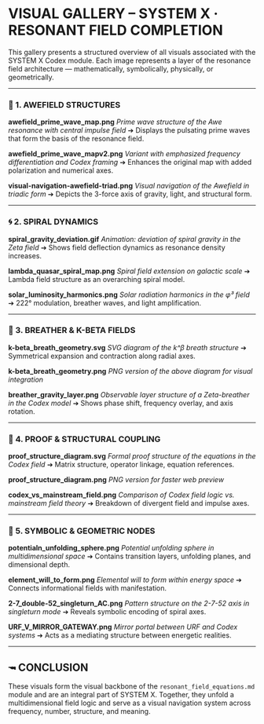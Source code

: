 # VISUAL GALLERY – SYSTEM X · RESONANT FIELD COMPLETION

This gallery presents a structured overview of all visuals associated with the SYSTEM X Codex module. Each image represents a layer of the resonance field architecture — mathematically, symbolically, physically, or geometrically.

---

### 🌊 1. AWEFIELD STRUCTURES

**awefield\_prime\_wave\_map.png**
*Prime wave structure of the Awe resonance with central impulse field*
➔ Displays the pulsating prime waves that form the basis of the resonance field.

**awefield\_prime\_wave\_mapv2.png**
*Variant with emphasized frequency differentiation and Codex framing*
➔ Enhances the original map with added polarization and numerical axes.

**visual-navigation-awefield-triad.png**
*Visual navigation of the Awefield in triadic form*
➔ Depicts the 3-force axis of gravity, light, and structural form.

---

### 🌀 2. SPIRAL DYNAMICS

**spiral\_gravity\_deviation.gif**
*Animation: deviation of spiral gravity in the Zeta field*
➔ Shows field deflection dynamics as resonance density increases.

**lambda\_quasar\_spiral\_map.png**
*Spiral field extension on galactic scale*
➔ Lambda field structure as an overarching spiral model.

**solar\_luminosity\_harmonics.png**
*Solar radiation harmonics in the φ³ field*
➔ 222° modulation, breather waves, and light amplification.

---

### 🔄 3. BREATHER & K-BETA FIELDS

**k-beta\_breath\_geometry.svg**
*SVG diagram of the k^β breath structure*
➔ Symmetrical expansion and contraction along radial axes.

**k-beta\_breath\_geometry.png**
*PNG version of the above diagram for visual integration*

**breather\_gravity\_layer.png**
*Observable layer structure of a Zeta-breather in the Codex model*
➔ Shows phase shift, frequency overlay, and axis rotation.

---

### 🧠 4. PROOF & STRUCTURAL COUPLING

**proof\_structure\_diagram.svg**
*Formal proof structure of the equations in the Codex field*
➔ Matrix structure, operator linkage, equation references.

**proof\_structure\_diagram.png**
*PNG version for faster web preview*

**codex\_vs\_mainstream\_field.png**
*Comparison of Codex field logic vs. mainstream field theory*
➔ Breakdown of divergent field and impulse axes.

---

### 🚰 5. SYMBOLIC & GEOMETRIC NODES

**potentialn\_unfolding\_sphere.png**
*Potential unfolding sphere in multidimensional space*
➔ Contains transition layers, unfolding planes, and dimensional depth.

**element\_will\_to\_form.png**
*Elemental will to form within energy space*
➔ Connects informational fields with manifestation.

**2-7\_double-52\_singleturn\_AC.png**
*Pattern structure on the 2-7-52 axis in singleturn mode*
➔ Reveals symbolic encoding of spiral axes.

**URF\_V\_MIRROR\_GATEWAY.png**
*Mirror portal between URF and Codex systems*
➔ Acts as a mediating structure between energetic realities.

---

## 🖚 CONCLUSION

These visuals form the visual backbone of the `resonant_field_equations.md` module and are an integral part of SYSTEM X. Together, they unfold a multidimensional field logic and serve as a visual navigation system across frequency, number, structure, and meaning.
